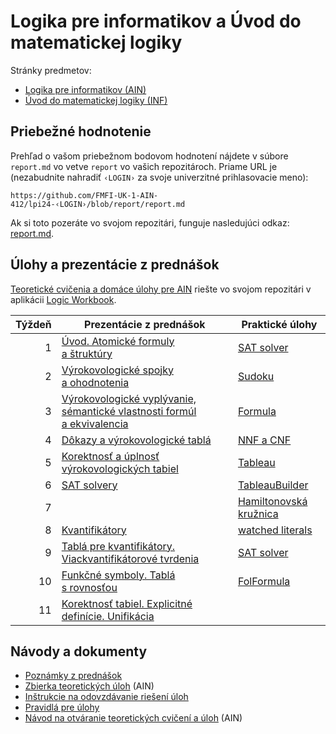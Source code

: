 Logika pre informatikov a Úvod do matematickej logiky
=====================================================

Stránky predmetov:
* [Logika pre informatikov (AIN)](https://dai.fmph.uniba.sk/w/Course:Logic_for_CS/sk)
* [Úvod do matematickej logiky (INF)](http://www.dcs.fmph.uniba.sk/~mazak/vyucba/udml/)

Priebežné hodnotenie
--------------------

Prehľad o vašom priebežnom bodovom hodnotení nájdete v súbore `report.md`
vo vetve `report` vo vašich repozitároch. Priame URL je (nezabudnite
nahradiť `‹LOGIN›` za svoje univerzitné prihlasovacie meno):

    https://github.com/FMFI-UK-1-AIN-412/lpi24-‹LOGIN›/blob/report/report.md

Ak si toto pozeráte vo svojom repozitári, funguje nasledujúci odkaz:
[report.md](../../blob/report/report.md).

Úlohy a prezentácie z prednášok
-------------------------------

[Teoretické cvičenia a domáce úlohy pre AIN](teoreticke-ain)
riešte vo svojom repozitári v aplikácii
[Logic Workbook](https://fmfi-uk-1-ain-412.github.io/workbook/).

| Týždeň | Prezentácie z prednášok | Praktické úlohy |
|-------:|-------------------------|-----------------|
|  1 | [Úvod. Atomické formuly a štruktúry](https://fmfi-uk-1-ain-412.github.io/lpi/prednasky/pr01.pdf) | [SAT solver](prakticke/pu01) |
|  2 | [Výrokovologické spojky a ohodnotenia](https://fmfi-uk-1-ain-412.github.io/lpi/prednasky/pr02.pdf) | [Sudoku](prakticke/pu02) |
|  3 | [Výrokovologické vyplývanie, sémantické vlastnosti formúl a ekvivalencia](https://fmfi-uk-1-ain-412.github.io/lpi/prednasky/pr03.pdf) | [Formula](prakticke/pu03) |
|  4 | [Dôkazy a výrokovologické tablá](https://fmfi-uk-1-ain-412.github.io/lpi/prednasky/pr04.pdf) | [NNF a CNF](prakticke/pu04) |
|  5 | [Korektnosť a úplnosť výrokovologických tabiel](https://fmfi-uk-1-ain-412.github.io/lpi/prednasky/pr05.pdf) | [Tableau](prakticke/pu05) |
|  6 | [SAT solvery](https://fmfi-uk-1-ain-412.github.io/lpi/prednasky/pr06.pdf) | [TableauBuilder](prakticke/pu06) |
|  7 | | [Hamiltonovská kružnica](prakticke/pu07) |
|  8 | [Kvantifikátory](https://fmfi-uk-1-ain-412.github.io/lpi/prednasky/pr07.pdf) | [watched literals](prakticke/pu08) |
|  9 | [Tablá pre kvantifikátory. Viackvantifikátorové tvrdenia](https://fmfi-uk-1-ain-412.github.io/lpi/prednasky/pr08.pdf) | [SAT solver](prakticke/pu09) |
| 10 | [Funkčné symboly. Tablá s rovnosťou](https://fmfi-uk-1-ain-412.github.io/lpi/prednasky/pr09.pdf) | [FolFormula](prakticke/pu10) |
| 11 | [Korektnosť tabiel. Explicitné definície. Unifikácia](https://fmfi-uk-1-ain-412.github.io/lpi/prednasky/pr10.pdf) | |

Návody a dokumenty
------------------

* [Poznámky z prednášok](https://fmfi-uk-1-ain-412.github.io/lpi/prednasky/poznamky-z-prednasok.pdf)
* [Zbierka teoretických úloh](https://fmfi-uk-1-ain-412.github.io/lpi/teoreticke-ain/zbierka.pdf) (AIN)
* [Inštrukcie na odovzdávanie riešení úloh](docs/odovzdavanie.md)
* [Pravidlá pre úlohy](http://dai.fmph.uniba.sk/w/Course:Logic_for_CS/sk#pravidla-uloh)
* [Návod na otváranie teoretických cvičení a úloh](teoreticke-ain#krátky-návod) (AIN)
